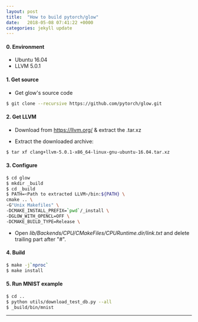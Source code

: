 ```yaml
---
layout: post
title:  "How to build pytorch/glow"
date:   2018-05-08 07:41:22 +0000
categories: jekyll update
---
```


#### 0. Environment
  - Ubuntu 16.04
  - LLVM 5.0.1


#### 1. Get source
  - Get glow's source code

  ```bash
  $ git clone --recursive https://github.com/pytorch/glow.git
  ```


#### 2. Get LLVM
  - Download from https://llvm.org/ & extract the .tar.xz

  - Extract the downloaded archive:

  ```bash
  $ tar xf clang+llvm-5.0.1-x86_64-linux-gnu-ubuntu-16.04.tar.xz
  ```


#### 3. Configure
  ```bash
  $ cd glow
  $ mkdir _build
  $ cd _build
  $ PATH=<Path to extracted LLVM>/bin:${PATH} \
  cmake .. \
  -G"Unix Makefiles" \
  -DCMAKE_INSTALL_PREFIX=`pwd`/_install \
  -DGLOW_WITH_OPENCL=OFF \
  -DCMAKE_BUILD_TYPE=Release \
  ```

  - Open _lib/Backends/CPU/CMakeFiles/CPURuntime.dir/link.txt_ and delete trailing part after "#".


#### 4. Build

  ```bash
  $ make -j`nproc`
  $ make install
  ```


#### 5. Run MNIST example

  ```bash
  $ cd ..
  $ python utils/download_test_db.py --all
  $ _build/bin/mnist
  ```

***

[jekyll-docs]: https://jekyllrb.com/docs/home
[jekyll-gh]:   https://github.com/jekyll/jekyll
[jekyll-talk]: https://talk.jekyllrb.com/
